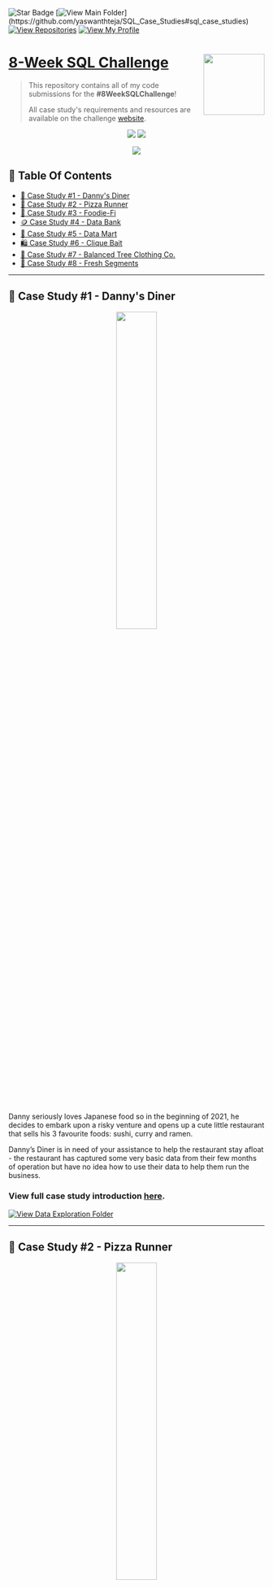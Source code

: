 ![Star Badge](https://img.shields.io/static/v1?label=%F0%9F%8C%9F&message=If%20Useful&style=style=flat&color=BC4E99)
[![View Main Folder](https://img.shields.io/badge/View-Main_Folder-971901?)](https://github.com/yaswanthteja/SQL_Case_Studies#sql_case_studies)
[![View Repositories](https://img.shields.io/badge/View-My_Repositories-blue?logo=GitHub)](https://github.com/yaswanthteja?tab=repositories)
[![View My Profile](https://img.shields.io/badge/View-My_Profile-green?logo=GitHub)](https://github.com/yaswanthteja)


# [8-Week SQL Challenge](https://8weeksqlchallenge.com) <img src="https://s3.amazonaws.com/thinkific-import/357412/n0nS0vA3RmOtzsH99jyf_Data_With_Danny_Round_Logo_png" align="right" width="120" />

> This repository contains all of my code submissions for the **#8WeekSQLChallenge**! 
> 
> All case study's requirements and resources are available on the challenge [website](https://8weeksqlchallenge.com).

<p align="center">
  <img src="https://forthebadge.com/images/badges/built-with-love.svg">
  <img src="https://forthebadge.com/images/badges/powered-by-coffee.svg">
</p>

<p align="center">
  <img src="https://forthebadge.com/images/badges/check-it-out.svg">
</p>

## 📕  Table Of Contents
* [🍜 Case Study #1 - Danny's Diner](#-case-study-1---dannys-diner)
* [🍕 Case Study #2 - Pizza Runner](#-case-study-2---pizza-runner)
* [🥑 Case Study #3 - Foodie-Fi](#-case-study-3---foodie-fi)
* [🪙 Case Study #4 - Data Bank](#-case-study-4---data-bank)
* [🧺 Case Study #5 - Data Mart](#-case-study-5---data-mart)
* [🛍️ Case Study #6 - Clique Bait](#-case-study-6---clique-bait)
* [👔 Case Study #7 - Balanced Tree Clothing Co.](#-case-study-7---balanced-tree-clothing-co)
* [🍊 Case Study #8 - Fresh Segments](#-case-study-8---fresh-segments)

---

## 🍜 Case Study #1 - Danny's Diner
<p align="center">
  <img width=40% height=40%" src="https://user-images.githubusercontent.com/81607668/127727503-9d9e7a25-93cb-4f95-8bd0-20b87cb4b459.png">

Danny seriously loves Japanese food so in the beginning of 2021, he decides to embark upon a risky venture and opens up a cute little restaurant that sells his 3 favourite foods: sushi, curry and ramen.

Danny’s Diner is in need of your assistance to help the restaurant stay afloat - the restaurant has captured some very basic data from their few months of operation but have no idea how to use their data to help them run the business.

### View full case study introduction [here](https://8weeksqlchallenge.com/case-study-1/).


[![View Data Exploration Folder](https://img.shields.io/badge/View-Solution_Case_Study_1-971901?style=for-the-badge&logo=GITHUB)](https://github.com/yaswanthteja/SQL_Dannys_Diner_CaseStudy1)

---

## 🍕 Case Study #2 - Pizza Runner
<p align="center">
  <img width=40% height=40%" src="/IMG/2.png">

Danny was scrolling through his Instagram feed when something really caught his eye - “80s Retro Styling and Pizza Is The Future!”

Danny was sold on the idea, but he knew that pizza alone was not going to help him get seed funding to expand his new Pizza Empire - so he had one more genius idea to combine with it - he was going to Uberize it - and so Pizza Runner was launched!

Danny started by recruiting “runners” to deliver fresh pizza from Pizza Runner Headquarters (otherwise known as Danny’s house) and also maxed out his credit card to pay freelance developers to build a mobile app to accept orders from customers.

### View full case study introduction [here](https://8weeksqlchallenge.com/case-study-2/).


[![View Data Exploration Folder](https://img.shields.io/badge/View-Solution_Case_Study_2-971901?style=for-the-badge&logo=GITHUB)](https://github.com/yaswanthteja/SQL_Dannys_Pizza_Runner_CaseStudy2-)

---

## 🥑 Case Study #3 - Foodie-Fi
<p align="center">
  <img width=40% height=40%" src="/IMG/3.png">

Subscription based businesses are super popular and Danny realised that there was a large gap in the market - he wanted to create a new streaming service that only had food related content - something like Netflix but with only cooking shows!

Danny finds a few smart friends to launch his new startup Foodie-Fi in 2020 and started selling monthly and annual subscriptions, giving their customers unlimited on-demand access to exclusive food videos from around the world!

Danny created Foodie-Fi with a data driven mindset and wanted to ensure all future investment decisions and new features were decided using data. This case study focuses on using subscription style digital data to answer important business questions.

### View full case study introduction [here](https://8weeksqlchallenge.com/case-study-3/).

[![View Data Exploration Folder](https://img.shields.io/badge/View-Solution_Case_Study_3-971901?style=for-the-badge&logo=GITHUB)](https://github.com/yaswanthteja/SQL_Dannys_Foodiee-Fi_CaseStudy3)

---

## 🪙 Case Study #4 - Data Bank
<p align="center">
  <img width=40% height=40%" src="/IMG/4.png">

There is a new innovation in the financial industry called Neo-Banks: new aged digital only banks without physical branches.

Danny thought that there should be some sort of intersection between these new age banks, cryptocurrency and the data world…so he decides to launch a new initiative - Data Bank!

...

The management team at Data Bank want to increase their total customer base - but also need some help tracking just how much data storage their customers will need.

This case study is all about calculating metrics, growth and helping the business analyse their data in a smart way to better forecast and plan for their future developments!

### View full case study introduction [here](https://8weeksqlchallenge.com/case-study-4/).

[![View Data Exploration Folder](https://img.shields.io/badge/View-Solution_Case_Study_4-971901?style=for-the-badge&logo=GITHUB)](https://github.com/yaswanthteja/SQL_Dannys_Data-Bank_CaseStudy4)

---

## 🧺 Case Study #5 - Data Mart

<p align="center">
<img width=40% height=40%" src="/IMG/5.png">

This case study actually is based off a real life change in Australia retailers where plastic bags were no longer provided for free - as you can expect, some customers would have changed their shopping behaviour because of this change!

--

Analysis which is related to certain key events which can have a significant impact on sales or engagement metrics is always a part of the data analytics menu. Learning how to approach these types of problems is a super valuable lesson and hopefully these ideas can help you next time you’re faced with a tough problem like this in the workplace!

### View full case study introduction [here](https://8weeksqlchallenge.com/case-study-5/).

[![View Data Exploration Folder](https://img.shields.io/badge/View-Solution_Case_Study_5-971901?style=for-the-badge&logo=GITHUB)](https://github.com/yaswanthteja/Case_Study_5_Data-Mart)

---


## 🛍️ Case Study #6 - Clique Bait


<p align="center">
<img width=40% height=40%" src="/IMG/6.png">

This case study is based off my many years working with Digital datasets in consumer banking and retail supermarkets - all of the datasets are designed based off real datasets I’ve come across in challenging problem solving scenarios and the questions reflect similar problems which I worked on.

--


Campaign analysis is almost everywhere in the data world, especially in marketing, digital, UX and retail industries - and being able to analyse views, clicks and other digital behaviour is a critical skill to have in your toolbelt as a data professional!

### View full case study introduction [here](https://8weeksqlchallenge.com/case-study-6/).

[![View Data Exploration Folder](https://img.shields.io/badge/View-Solution_Case_Study_6-971901?style=for-the-badge&logo=GITHUB)](https://github.com/yaswanthteja/SQL_Dannys_Clique_Bait)

---

## 👔 Case Study #7 - Balanced Tree Clothing Co.

<p align="center">
<img width=40% height=40%" src="/IMG/7.png">

Sales, transactions and product exposure is always going to be a main objective for many data analysts and data scientists when working within a company that sells some type of product - Spoiler alert: nearly all companies will sell products!

--

Being able to navigate your way around a product hierarchy and understand the different levels of the structures as well as being able to join these details to sales related datasets will be super valuable for anyone wanting to work within a financial, customer or exploratory analytics capacity.

--

Hopefully these questions helped provide some exposure to the type of analysis we perform daily in these sorts of roles!

### View full case study introduction [here](https://8weeksqlchallenge.com/case-study-7/).

[![View Data Exploration Folder](https://img.shields.io/badge/View-Solution_Case_Study_7-971901?style=for-the-badge&logo=GITHUB)](https://github.com/yaswanthteja/Case_Study_7_Balanced_Tree_Clothing_Co)


---

## 🍊 Case Study #8 - Fresh Segments

<p align="center">
<img width=40% height=40%" src="/IMG/8.png">

You have probably come across this concept of customer segments or marketing segments in your everyday life, maybe without you even noticing it!

--

Segments or audiences are super popular in the digital marketing space and using these interests or traits of customers is a mainstay of massive businesses like Google, Facebook, Instagram, LinkedIn and other social media where there are targeted advertising.

--

Traditional businesses such as this client for Fresh Segments usually upload their customer emails or matched cookies into various digital marketing systems in order to generate some sort of match, usually using some machine learning methods, to other similar customers with the same interests.

--

Hopefully this case study helps you think about how these index metrics and compositions can be used for digital marketing!



### View full case study introduction [here](https://8weeksqlchallenge.com/case-study-7/).

[![View Data Exploration Folder](https://img.shields.io/badge/View-Solution_Case_Study_8-971901?style=for-the-badge&logo=GITHUB)](https://github.com/yaswanthteja/Fresh_Segments)

--



## ✨ Contribution

Contributions, issues, and feature requests are welcome!

To contribute to this project, see the GitHub documentation on **[creating a pull request](https://help.github.com/en/github/collaborating-with-issues-and-pull-requests/creating-a-pull-request)**.

---

## 👏 Support

Give a ⭐️ if you like this project!


